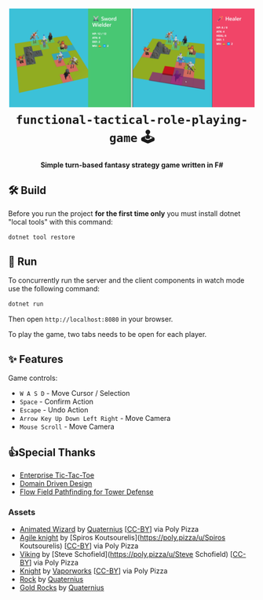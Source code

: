 <h1 align="center">
  <br>
    <img src=".img/logo.png" alt="game image" width="500">
  <br>
  <code>functional-tactical-role-playing-game</code> 🕹️
  <br>
</h1>
<h4 align="center">Simple turn-based fantasy strategy game written in F#</h4>

## 🛠️ Build

Before you run the project **for the first time only** you must install dotnet "local tools" with this command:

```bash
dotnet tool restore
```

## 🚀 Run

To concurrently run the server and the client components in watch mode use the following command:

```bash
dotnet run
```

Then open `http://localhost:8080` in your browser.

To play the game, two tabs needs to be open for each player.

## ✨ Features

Game controls:

* `W A S D` - Move Cursor / Selection   
* `Space` - Confirm Action   
* `Escape` - Undo Action   
* `Arrow Key Up Down Left Right` - Move Camera  
* `Mouse Scroll` - Move Camera  

## 👍Special Thanks

* [Enterprise Tic-Tac-Toe](https://fsharpforfunandprofit.com/ettt/)
* [Domain Driven Design](https://fsharpforfunandprofit.com/ddd/)
* [Flow Field Pathfinding for Tower Defense](https://www.redblobgames.com/pathfinding/tower-defense/)

### Assets

* [Animated Wizard](https://poly.pizza/m/kttbFvCl2C) by [Quaternius](https://poly.pizza/u/Quaternius) [[CC-BY](https://creativecommons.org/licenses/by/3.0/)] via Poly Pizza  
*  [Agile knight](https://poly.pizza/m/7aYuk5Rdlr-) by [Spiros Koutsourelis](https://poly.pizza/u/Spiros Koutsourelis) [[CC-BY](https://creativecommons.org/licenses/by/3.0/)] via Poly Pizza  
*  [Viking](https://poly.pizza/m/eVHUob4AIM3) by [Steve Schofield](https://poly.pizza/u/Steve Schofield) [[CC-BY](https://creativecommons.org/licenses/by/3.0/)] via Poly Pizza  
*   [Knight](https://poly.pizza/m/1TnT5Xc6vq) by [Vaporworks](https://poly.pizza/u/Vaporworks) [[CC-BY](https://creativecommons.org/licenses/by/3.0/)] via Poly Pizza  
*   [Rock](https://poly.pizza/m/RtLRqYjfMs) by [Quaternius](https://poly.pizza/u/Quaternius)
*  [Gold Rocks](https://poly.pizza/m/49NgnJzOHc) by [Quaternius](https://poly.pizza/u/Quaternius)  
